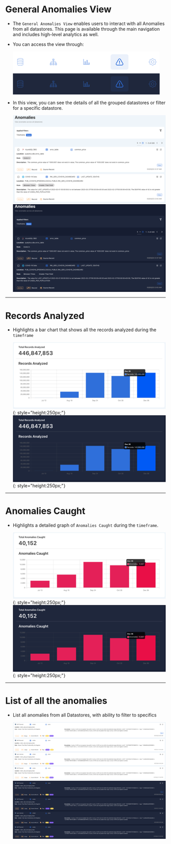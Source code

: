 # General Anomalies View


* The `General Anomalies View` enables users to interact with all Anomalies from all datastores. This page is available through the main navigation and includes high-level analytics as well.


* You can access the view through:

    ![Screenshot](../assets/anomalies/universal-anomaly-light.png#only-light)
    ![Screenshot](../assets/anomalies/universal-anomaly-dark.png#only-dark)

* In this view, you can see the details of all the grouped datastores or filter for a specific datastore.

    ![Screenshot](../assets/anomalies/anomalies-overviews-light.png#only-light)
    ![Screenshot](../assets/anomalies/anomalies-overviews-dark.png#only-dark)

---

# Records Analyzed

* Highlights a bar chart that shows all the records analyzed during the `timeframe`

    ![Screenshot](../assets/anomalies/records-analyzed-light.png#only-light){: style="height:250px;"}
    ![Screenshot](../assets/anomalies/records-analyzed-dark.png#only-dark){: style="height:250px;"}

---

# Anomalies Caught

* Highlights a detailed graph of `Anomalies Caught` during the `timeframe`.

    ![Screenshot](../assets/anomalies/anomalies-caught-light.png#only-light){: style="height:250px;"}
    ![Screenshot](../assets/anomalies/anomalies-caught-dark.png#only-dark){: style="height:250px;"}

---

# List of all the anomalies

* List all anomalies from all Datastores, with ability to filter to specifics

    ![Screenshot](../assets/anomalies/list-of-all-anomalies-light.png#only-light)
    ![Screenshot](../assets/anomalies/list-of-all-anomalies-dark.png#only-dark)
